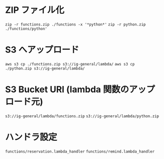 # ZIP ファイル化

`zip -r functions.zip ./functions -x '*python*'`
`zip -r python.zip ./functions/python'`

# S3 へアップロード

`aws s3 cp ./functions.zip s3://ig-general/lambda/`
`aws s3 cp ./python.zip s3://ig-general/lambda/`

# S3 Bucket URI (lambda 関数のアップロード元)

`s3://ig-general/lambda/functions.zip`
`s3://ig-general/lambda/python.zip`

# ハンドラ設定

`functions/reservation.lambda_handler`
`functions/remind.lambda_handler`
